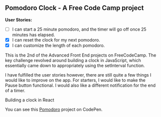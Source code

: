 ## Pomodoro Clock -  A Free Code Camp project

 **User Stories:**
 - [ ] I can start a 25 minute pomodoro, and the timer will go off once 25 minutes has elapsed.
 - [x] I can reset the clock for my next pomodoro.
 - [x] I can customize the length of each pomodoro.

This is the 2nd of the Advanced Front End projects on FreeCodeCamp. The key challenge
revolved around building a clock in JavaScript, which essentially came down to
appropriately using the setInterval function.

I have fulfilled the user stories however, there are still quite a few things I
would like to improve on the app. For starters, I would like to make the Pause button
functional. I would also like a different notification for the end of a timer.

Building a clock in React

You can see this [Pomodoro](https://codepen.io/Pagey/pen/zRWYgw) project on CodePen.
